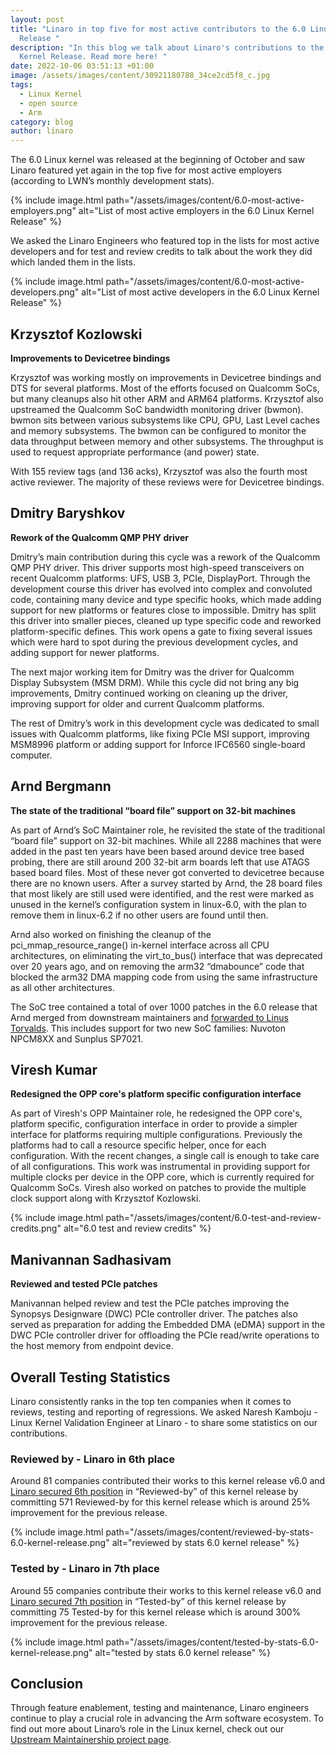```yaml
---
layout: post
title: "Linaro in top five for most active contributors to the 6.0 Linux Kernel
  Release "
description: "In this blog we talk about Linaro's contributions to the 6.0 Linux
  Kernel Release. Read more here! "
date: 2022-10-06 03:51:13 +01:00
image: /assets/images/content/30921180788_34ce2cd5f8_c.jpg
tags:
  - Linux Kernel
  - open source
  - Arm
category: blog
author: linaro
---
```

The 6.0 Linux kernel was released at the beginning of October and saw Linaro featured yet again in the top five for most active employers (according to LWN’s monthly development stats).

{% include image.html path="/assets/images/content/6.0-most-active-employers.png" alt="List of most active employers in the 6.0 Linux Kernel Release" %}

We asked the Linaro Engineers who featured top in the lists for most active developers and for test and review credits to talk about the work they did which landed them in the lists. 

{% include image.html path="/assets/images/content/6.0-most-active-developers.png" alt="List of most active developers in the 6.0 Linux Kernel Release" %}

## Krzysztof Kozlowski

**I﻿mprovements to Devicetree bindings**

Krzysztof was working mostly on improvements in Devicetree bindings and DTS for several platforms. Most of the efforts focused on Qualcomm SoCs, but many cleanups also hit other ARM and ARM64 platforms. Krzysztof also upstreamed the Qualcomm SoC bandwidth monitoring driver (bwmon). bwmon sits between various subsystems like CPU, GPU, Last Level caches and memory subsystems. The bwmon can be configured to monitor the data throughput between memory and other subsystems. The throughput is used to request appropriate performance (and power) state.

With 155 review tags (and 136 acks), Krzysztof was also the fourth most active reviewer. The majority of these reviews were for Devicetree bindings.

## Dmitry Baryshkov 

**R﻿ework of the Qualcomm QMP PHY driver**

Dmitry’s main contribution during this cycle was a rework of the Qualcomm QMP PHY driver. This driver supports most high-speed transceivers on recent Qualcomm platforms: UFS, USB 3, PCIe, DisplayPort. Through the development course this driver has evolved into complex and convoluted code, containing many device and type specific hooks, which made adding support for new platforms or features close to impossible. Dmitry has split this driver into smaller pieces, cleaned up type specific code and reworked platform-specific defines. This work opens a gate to fixing several issues which were hard to spot during the previous development cycles, and adding support for newer platforms.

The next major working item for Dmitry was the driver for Qualcomm Display Subsystem (MSM DRM). While this cycle did not bring any big improvements, Dmitry continued working on cleaning up the driver, improving support for older and current Qualcomm platforms.

The rest of Dmitry’s work in this development cycle was dedicated to small issues with Qualcomm platforms, like fixing PCIe MSI support, improving MSM8996 platform or adding support for Inforce IFC6560 single-board computer.

## Arnd Bergmann 

**The state of the traditional “board file” support on 32-bit machines**

As part of Arnd’s SoC Maintainer role, he revisited the state of the traditional “board file” support on 32-bit machines. While all 2288 machines that were added in the past ten years have been based around device tree based probing, there are still around 200 32-bit arm boards left that use ATAGS based board files. Most of these never got converted to devicetree because there are no known users. After a survey started by Arnd, the 28 board files that most likely are still used were identified, and the rest were marked as unused in the kernel’s configuration system in linux-6.0, with the plan to remove them in linux-6.2 if no other users are found until then.

Arnd also worked on finishing the cleanup of the pci_mmap_resource_range() in-kernel interface across all CPU architectures, on eliminating the virt_to_bus() interface that was deprecated over 20 years ago, and on removing the arm32 “dmabounce” code that blocked the arm32 DMA mapping code from using the same infrastructure as all other architectures.

The SoC tree contained a total of over 1000 patches in the 6.0 release that Arnd merged from downstream maintainers and [forwarded to Linus Torvalds](https://lore.kernel.org/linux-arm-kernel/20220802140200.3987874-1-arnd@kernel.org/t/#u). This includes support for two new SoC families: Nuvoton NPCM8XX and Sunplus SP7021.

## Viresh Kumar

**R﻿edesigned the OPP core's platform specific configuration interface**

As part of Viresh's OPP Maintainer role, he redesigned the OPP core's, platform specific, configuration interface in order to provide a simpler interface for platforms requiring multiple configurations. Previously the platforms had to call a resource specific helper, once for each configuration. With the recent changes, a single call is enough to take care of all configurations. This work was instrumental in providing support for multiple clocks per device in the OPP core, which is currently required for Qualcomm SoCs. Viresh also worked on patches to provide the multiple clock support along with Krzysztof Kozlowski.

{% include image.html path="/assets/images/content/6.0-test-and-review-credits.png" alt="6.0 test and review credits" %}

## Manivannan Sadhasivam 

**R﻿eviewed and tested PCIe patches**

Manivannan helped review and test the PCIe patches improving the Synopsys Designware (DWC) PCIe controller driver. The patches also served as preparation for adding the Embedded DMA (eDMA) support in the DWC PCIe controller driver for offloading the PCIe read/write operations to the host memory from endpoint device.

## Overall Testing Statistics

Linaro consistently ranks in the top ten companies when it comes to reviews, testing and reporting of regressions. We asked Naresh Kamboju - Linux Kernel Validation Engineer at Linaro - to share some statistics on our contributions.

### Reviewed by - Linaro in 6th place

Around 81 companies contributed their works to this kernel release v6.0 and [Linaro secured 6th position](https://remword.com/kps_result/5.20_review.html) in “Reviewed-by” of this kernel release by committing 571 Reviewed-by for this kernel release which is around 25% improvement for the previous release.

{% include image.html path="/assets/images/content/reviewed-by-stats-6.0-kernel-release.png" alt="reviewed by stats 6.0 kernel release" %}

### Tested by - Linaro in 7th place

Around 55 companies contribute their works to this kernel release v6.0 and [Linaro secured 7th position](https://remword.com/kps_result/5.20_test.html) in “Tested-by” of this kernel release by committing 75 Tested-by for this kernel release which is around 300% improvement for the previous release.

{% include image.html path="/assets/images/content/tested-by-stats-6.0-kernel-release.png" alt="tested by stats 6.0 kernel release" %}

## Conclusion

Through feature enablement, testing and maintenance, Linaro engineers continue to play a crucial role in advancing the Arm software ecosystem. To find out more about Linaro’s role in the Linux kernel, check out our [Upstream Maintainership project page](https://linaro.atlassian.net/wiki/spaces/UM/overview).